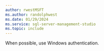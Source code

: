```yaml
---
author: rwestMSFT
ms.author: randolphwest
ms.date: 01/29/2024
ms.service: sql-server-management-studio
ms.topic: include
---
```

 When possible, use Windows authentication. 
